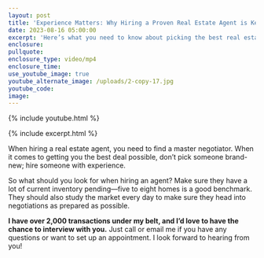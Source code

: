 ```yaml
---
layout: post
title: 'Experience Matters: Why Hiring a Proven Real Estate Agent is Key'
date: 2023-08-16 05:00:00
excerpt: 'Here’s what you need to know about picking the best real estate agent. '
enclosure:
pullquote:
enclosure_type: video/mp4
enclosure_time:
use_youtube_image: true
youtube_alternate_image: /uploads/2-copy-17.jpg
youtube_code:
image:
---
```

{% include youtube.html %}

{% include excerpt.html %}

When hiring a real estate agent, you need to find a master negotiator. When it comes to getting you the best deal possible, don’t pick someone brand-new; hire someone with experience.&nbsp;

So what should you look for when hiring an agent? Make sure they have a lot of current inventory pending—five to eight homes is a good benchmark. They should also study the market every day to make sure they head into negotiations as prepared as possible.

**I have over 2,000 transactions under my belt, and I’d love to have the chance to interview with you.** Just call or email me if you have any questions or want to set up an appointment. I look forward to hearing from you!